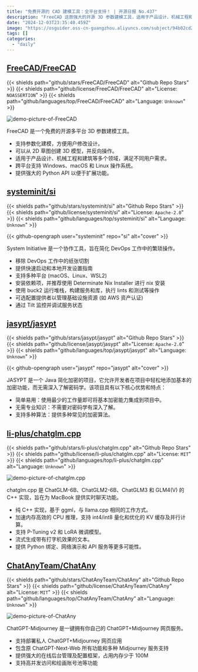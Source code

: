 ```yaml
---
title: "免费开源的 CAD 建模工具：全平台支持！ | 开源日报 No.437"
description: "FreeCAD 这款强大的开源 3D 参数建模工具，适用于产品设计、机械工程和建筑等多个领域。它能够通过参数化建模和强大的 Python API，助你轻松实现创意设计，适配 Windows、macOS 和 Linux 等多个平台！"
date: "2024-12-03T23:35:40.459Z"
image: "https://osguider.oss-cn-guangzhou.aliyuncs.com/subject/94b02cd2b1068493c4b2643da9dfdea3.png"
tags: []
categories:
  - "daily"
---
```


## [FreeCAD/FreeCAD](https://github.com/FreeCAD/FreeCAD)

{{< shields path="github/stars/FreeCAD/FreeCAD" alt="Github Repo Stars" >}} {{< shields path="github/license/FreeCAD/FreeCAD" alt="License: `NOASSERTION`" >}} {{< shields path="github/languages/top/FreeCAD/FreeCAD" alt="Language: `Unknown`" >}}

![demo-picture-of-FreeCAD](https://static.osguider.com/subject/github/FreeCAD/FreeCAD/e04729f4d65db5f03b3216499dd8fec1.png)

FreeCAD 是一个免费的开源多平台 3D 参数建模工具。

- 支持参数化建模，方便用户修改设计。
- 可以从 2D 草图创建 3D 模型，并反向操作。
- 适用于产品设计、机械工程和建筑等多个领域，满足不同用户需求。
- 跨平台支持 Windows、macOS 和 Linux 操作系统。
- 提供强大的 Python API 以便于扩展功能。
  
## [systeminit/si](https://github.com/systeminit/si)

{{< shields path="github/stars/systeminit/si" alt="Github Repo Stars" >}} {{< shields path="github/license/systeminit/si" alt="License: `Apache-2.0`" >}} {{< shields path="github/languages/top/systeminit/si" alt="Language: `Unknown`" >}}

{{< github-opengraph user="systeminit" repo="si" alt="cover" >}}

System Initiative 是一个协作工具，旨在简化 DevOps 工作中的繁琐操作。

- 移除 DevOps 工作中的纸张切割
- 提供快速启动和本地开发设置指南
- 支持多种平台 (macOS、Linux、WSL2)
- 安装依赖项，并推荐使用 Determinate Nix Installer 进行 nix 安装
- 使用 buck2 运行堆栈，构建服务和库，执行 lints 和测试等操作
- 可选配置提供者以管理基础设施资源 (如 AWS 资产认证)
- 通过 Tilt 监控并调试服务状态
  
## [jasypt/jasypt](https://github.com/jasypt/jasypt)

{{< shields path="github/stars/jasypt/jasypt" alt="Github Repo Stars" >}} {{< shields path="github/license/jasypt/jasypt" alt="License: `Apache-2.0`" >}} {{< shields path="github/languages/top/jasypt/jasypt" alt="Language: `Unknown`" >}}

{{< github-opengraph user="jasypt" repo="jasypt" alt="cover" >}}

JASYPT 是一个 Java 简化加密的项目，它允许开发者在项目中轻松地添加基本的加密功能，而无需深入了解密码学。该项目具有以下核心优势和特点：

- 简单易用：使用最少的工作量即可将基本加密能力集成到项目中。
- 无需专业知识：不需要对密码学有深入了解。
- 支持多种算法：提供多种常见的加密算法。
  
## [li-plus/chatglm.cpp](https://github.com/li-plus/chatglm.cpp)

{{< shields path="github/stars/li-plus/chatglm.cpp" alt="Github Repo Stars" >}} {{< shields path="github/license/li-plus/chatglm.cpp" alt="License: `MIT`" >}} {{< shields path="github/languages/top/li-plus/chatglm.cpp" alt="Language: `Unknown`" >}}

![demo-picture-of-chatglm.cpp](https://static.osguider.com/subject/github/li-plus/chatglm.cpp/bc25daa9a7a3e10c4d72c3032a311fd6.gif)

chatglm.cpp 是 ChatGLM-6B、ChatGLM2-6B、ChatGLM3 和 GLM4(V) 的 C++ 实现，旨在为 MacBook 提供实时聊天功能。

- 纯 C++ 实现，基于 ggml，与 llama.cpp 相同的工作方式。
- 加速内存高效的 CPU 推理，支持 int4/int8 量化和优化的 KV 缓存及并行计算。
- 支持 P-Tuning v2 和 LoRA 微调模型。
- 流式生成带有打字机效果的文本。
- 提供 Python 绑定、网络演示和 API 服务等更多可能性。
  
## [ChatAnyTeam/ChatAny](https://github.com/ChatAnyTeam/ChatAny)

{{< shields path="github/stars/ChatAnyTeam/ChatAny" alt="Github Repo Stars" >}} {{< shields path="github/license/ChatAnyTeam/ChatAny" alt="License: `MIT`" >}} {{< shields path="github/languages/top/ChatAnyTeam/ChatAny" alt="Language: `Unknown`" >}}

![demo-picture-of-ChatAny](https://static.osguider.com/subject/github/Licoy/ChatGPT-Midjourney/53f021e1ffd1044807df2201b79b266c.png)

ChatGPT-Midjourney 是一键拥有你自己的 ChatGPT+Midjourney 网页服务。

- 支持部署私人 ChatGPT+Midjourney 网页应用
- 包含原 ChatGPT-Next-Web 所有功能和多种 Midjourney 服务支持
- 提供强大的在线后台管理及配置框架，占用内存少于 100M
- 支持高并发访问和绘画账号池等功能
  
